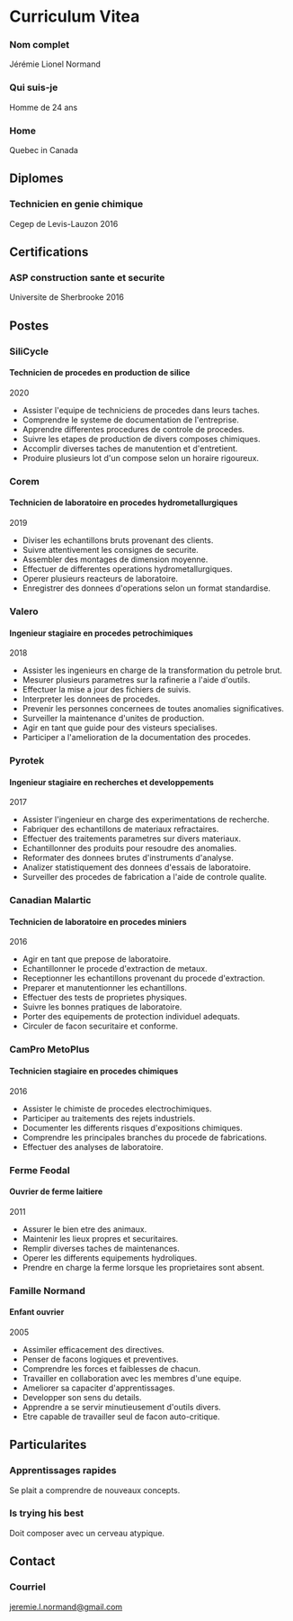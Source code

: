 # Curriculum Vitea

### Nom complet
Jérémie Lionel Normand

### Qui suis-je
Homme de 24 ans

### Home
Quebec in Canada


## Diplomes

### Technicien en genie chimique
Cegep de Levis-Lauzon
2016


## Certifications

### ASP construction sante et securite
Universite de Sherbrooke
2016


## Postes

### SiliCycle
#### Technicien de procedes en production de silice
2020
- Assister l'equipe de techniciens de procedes dans leurs taches.
- Comprendre le systeme de documentation de l'entreprise.
- Apprendre differentes procedures de controle de procedes.
- Suivre les etapes de production de divers composes chimiques.
- Accomplir diverses taches de manutention et d'entretient.
- Produire plusieurs lot d'un compose selon un horaire rigoureux.

### Corem
#### Technicien de laboratoire en procedes hydrometallurgiques
2019
- Diviser les echantillons bruts provenant des clients.
- Suivre attentivement les consignes de securite.
- Assembler des montages de dimension moyenne.
- Effectuer de differentes operations hydrometallurgiques.
- Operer plusieurs reacteurs de laboratoire.
- Enregistrer des donnees d'operations selon un format standardise.


### Valero
#### Ingenieur stagiaire en procedes petrochimiques
2018
- Assister les ingenieurs en charge de la transformation du petrole brut.
- Mesurer plusieurs parametres sur la rafinerie a l'aide d'outils.
- Effectuer la mise a jour des fichiers de suivis.
- Interpreter les donnees de procedes.
- Prevenir les personnes concernees de toutes anomalies significatives.
- Surveiller la maintenance d'unites de production.
- Agir en tant que guide pour des visteurs specialises.
- Participer a l'amelioration de la documentation des procedes.

### Pyrotek
#### Ingenieur stagiaire en recherches et developpements
2017
- Assister l'ingenieur en charge des experimentations de recherche.
- Fabriquer des echantillons de materiaux refractaires.
- Effectuer des traitements parametres sur divers materiaux.
- Echantillonner des produits pour resoudre des anomalies.
- Reformater des donnees brutes d'instruments d'analyse.
- Analizer statistiquement des donnees d'essais de laboratoire.
- Surveiller des procedes de fabrication a l'aide de controle qualite.

### Canadian Malartic
#### Technicien de laboratoire en procedes miniers
2016
- Agir en tant que prepose de laboratoire.
- Echantillonner le procede d'extraction de metaux.
- Receptionner les echantillons provenant du procede d'extraction.
- Preparer et manutentionner les echantillons.
- Effectuer des tests de proprietes physiques.
- Suivre les bonnes pratiques de laboratoire.
- Porter des equipements de protection individuel adequats.
- Circuler de facon securitaire et conforme.

### CamPro MetoPlus
#### Technicien stagiaire en procedes chimiques
2016
- Assister le chimiste de procedes electrochimiques.
- Participer au traitements des rejets industriels.
- Documenter les differents risques d'expositions chimiques.
- Comprendre les principales branches du procede de fabrications.
- Effectuer des analyses de laboratoire.

### Ferme Feodal
#### Ouvrier de ferme laitiere
2011
- Assurer le bien etre des animaux.
- Maintenir les lieux propres et securitaires.
- Remplir diverses taches de maintenances.
- Operer les differents equipements hydroliques.
- Prendre en charge la ferme lorsque les proprietaires sont absent.

### Famille Normand
#### Enfant ouvrier
2005
- Assimiler efficacement des directives.
- Penser de facons logiques et preventives.
- Comprendre les forces et faiblesses de chacun.
- Travailler en collaboration avec les membres d'une equipe.
- Ameliorer sa capaciter d'apprentissages.
- Developper son sens du details.
- Apprendre a se servir minutieusement d'outils divers.
- Etre capable de travailler seul de facon auto-critique.

## Particularites

### Apprentissages rapides
Se plait a comprendre de nouveaux concepts.

### Is trying his best
Doit composer avec un cerveau atypique.


## Contact

### Courriel
jeremie.l.normand@gmail.com
